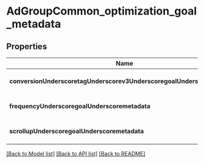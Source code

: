 # AdGroupCommon_optimization_goal_metadata

## Properties
Name | Type | Description | Notes
------------ | ------------- | ------------- | -------------
**conversionUnderscoretagUnderscorev3UnderscoregoalUnderscoremetadata** | [**OptimizationGoalMetadataConversionTagV3GoalMetadata**](OptimizationGoalMetadataConversionTagV3GoalMetadata.md) |  | [optional] [default to null]
**frequencyUnderscoregoalUnderscoremetadata** | [**OptimizationGoalMetadataFrequencyGoalMetadata**](OptimizationGoalMetadataFrequencyGoalMetadata.md) |  | [optional] [default to null]
**scrollupUnderscoregoalUnderscoremetadata** | [**OptimizationGoalMetadataScrollupGoalMetadata**](OptimizationGoalMetadataScrollupGoalMetadata.md) |  | [optional] [default to null]

[[Back to Model list]](../README.md#documentation-for-models) [[Back to API list]](../README.md#documentation-for-api-endpoints) [[Back to README]](../README.md)


